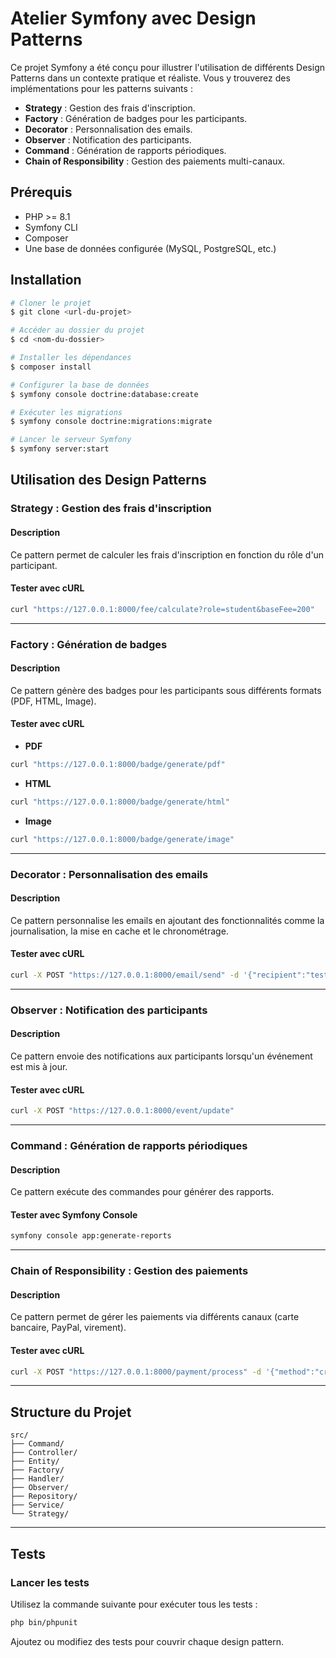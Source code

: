 # Atelier Symfony avec Design Patterns

Ce projet Symfony a été conçu pour illustrer l'utilisation de différents Design Patterns dans un contexte pratique et réaliste. Vous y trouverez des implémentations pour les patterns suivants :

- **Strategy** : Gestion des frais d'inscription.
- **Factory** : Génération de badges pour les participants.
- **Decorator** : Personnalisation des emails.
- **Observer** : Notification des participants.
- **Command** : Génération de rapports périodiques.
- **Chain of Responsibility** : Gestion des paiements multi-canaux.

## Prérequis

- PHP >= 8.1
- Symfony CLI
- Composer
- Une base de données configurée (MySQL, PostgreSQL, etc.)

## Installation

```bash
# Cloner le projet
$ git clone <url-du-projet>

# Accéder au dossier du projet
$ cd <nom-du-dossier>

# Installer les dépendances
$ composer install

# Configurer la base de données
$ symfony console doctrine:database:create

# Exécuter les migrations
$ symfony console doctrine:migrations:migrate

# Lancer le serveur Symfony
$ symfony server:start
```

## Utilisation des Design Patterns

### Strategy : Gestion des frais d'inscription

#### Description
Ce pattern permet de calculer les frais d'inscription en fonction du rôle d'un participant.

#### Tester avec cURL
```bash
curl "https://127.0.0.1:8000/fee/calculate?role=student&baseFee=200"
```

---

### Factory : Génération de badges

#### Description
Ce pattern génère des badges pour les participants sous différents formats (PDF, HTML, Image).

#### Tester avec cURL

- **PDF**
```bash
curl "https://127.0.0.1:8000/badge/generate/pdf"
```

- **HTML**
```bash
curl "https://127.0.0.1:8000/badge/generate/html"
```

- **Image**
```bash
curl "https://127.0.0.1:8000/badge/generate/image"
```

---

### Decorator : Personnalisation des emails

#### Description
Ce pattern personnalise les emails en ajoutant des fonctionnalités comme la journalisation, la mise en cache et le chronométrage.

#### Tester avec cURL
```bash
curl -X POST "https://127.0.0.1:8000/email/send" -d '{"recipient":"test@example.com", "subject":"Test Email", "body":"Hello World!"}' -H "Content-Type: application/json"
```

---

### Observer : Notification des participants

#### Description
Ce pattern envoie des notifications aux participants lorsqu'un événement est mis à jour.

#### Tester avec cURL
```bash
curl -X POST "https://127.0.0.1:8000/event/update"
```

---

### Command : Génération de rapports périodiques

#### Description
Ce pattern exécute des commandes pour générer des rapports.

#### Tester avec Symfony Console
```bash
symfony console app:generate-reports
```

---

### Chain of Responsibility : Gestion des paiements

#### Description
Ce pattern permet de gérer les paiements via différents canaux (carte bancaire, PayPal, virement).

#### Tester avec cURL
```bash
curl -X POST "https://127.0.0.1:8000/payment/process" -d '{"method":"credit_card", "amount":100}' -H "Content-Type: application/json"
```

---

## Structure du Projet

```plaintext
src/
├── Command/
├── Controller/
├── Entity/
├── Factory/
├── Handler/
├── Observer/
├── Repository/
├── Service/
└── Strategy/
```

---

## Tests

### Lancer les tests
Utilisez la commande suivante pour exécuter tous les tests :
```bash
php bin/phpunit
```

Ajoutez ou modifiez des tests pour couvrir chaque design pattern.
